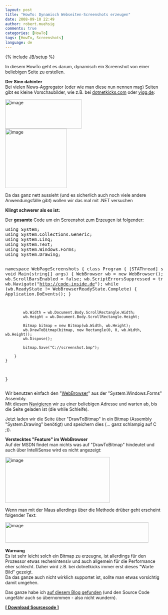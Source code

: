 ```yaml
---
layout: post
title: "HowTo: Dynamisch Webseiten-Screenshots erzeugen"
date: 2008-09-10 22:49
author: robert.muehsig
comments: true
categories: [HowTo]
tags: [HowTo, Screenshots]
language: de
---
```

{% include JB/setup %}
<p>In diesem HowTo geht es darum, dynamisch ein Screenshot von einer beliebigen Seite zu erstellen.</p> <p><strong>Der Sinn dahinter<br></strong>Bei vielen News-Aggregator (oder wie man diese nun nennen mag) Seiten gibt es kleine Vorschaubilder, wie z.B. bei <a href="http://dotnetkicks.com">dotnetkicks.com</a> oder <a href="http://yigg.de">yigg.de</a>:</p> <p><a href="{{BASE_PATH}}/assets/wp-images-de/image536.png"><img style="border-right: 0px; border-top: 0px; border-left: 0px; border-bottom: 0px" height="94" alt="image" src="{{BASE_PATH}}/assets/wp-images-de/image-thumb514.png" width="244" border="0"></a> <br><a href="{{BASE_PATH}}/assets/wp-images-de/image537.png"><img style="border-right: 0px; border-top: 0px; border-left: 0px; border-bottom: 0px" height="189" alt="image" src="{{BASE_PATH}}/assets/wp-images-de/image-thumb515.png" width="197" border="0"></a> </p> <p>Da das ganz nett aussieht (und es sicherlich auch noch viele andere Anwendungsfälle gibt) wollen wir das mal mit .NET versuchen</p><strong></strong> <p><strong>Klingt schwerer als es ist:</strong></p> <p>Der <strong>gesamte</strong> Code um ein Screenshot zum Erzeugen ist folgender:</p> <div class="wlWriterSmartContent" id="scid:812469c5-0cb0-4c63-8c15-c81123a09de7:76e48c26-b9f8-4b22-81c9-06593f59cd23" style="padding-right: 0px; display: inline; padding-left: 0px; float: none; padding-bottom: 0px; margin: 0px; padding-top: 0px"><pre name="code" class="c#">using System;
using System.Collections.Generic;
using System.Linq;
using System.Text;
using System.Windows.Forms;
using System.Drawing;

namespace WebPageScreenshots
{
    class Program
    {
        [STAThread]
        static void Main(string[] args)
        {
            WebBrowser wb = new WebBrowser();
            wb.ScrollBarsEnabled = false;
            wb.ScriptErrorsSuppressed = true;
            wb.Navigate("http://code-inside.de");
            while (wb.ReadyState != WebBrowserReadyState.Complete) { Application.DoEvents(); }

            wb.Width = wb.Document.Body.ScrollRectangle.Width;
            wb.Height = wb.Document.Body.ScrollRectangle.Height;

            Bitmap bitmap = new Bitmap(wb.Width, wb.Height);
            wb.DrawToBitmap(bitmap, new Rectangle(0, 0, wb.Width, wb.Height));
            wb.Dispose();

            bitmap.Save("C://screenshot.bmp");

        }
    }
}
</pre></div>
<p>Wir benutzen einfach den "<a href="http://msdn.microsoft.com/en-us/library/system.windows.forms.webbrowser.aspx">WebBrowser</a>" aus der "System.Windows.Forms" Assembly. <br>Mit diesem <a href="http://msdn.microsoft.com/en-us/library/system.windows.forms.webbrowser.navigate.aspx">Navigieren</a> wir zu einer beliebigen Adresse und warten ab, bis die Seite geladen ist (die while Schleife).</p>
<p>Jetzt laden wir die Seite über "DrawToBitmap" in ein Bitmap (Assembly "System.Drawing" benötigt) und speichern dies (... ganz schlampig auf C ;)).</p>
<p><strong>Verstecktes "Feature" im WebBrowser<br></strong>Auf der MSDN findet man nichts was auf "DrawToBitmap" hindeutet und auch über IntelliSense wird es nicht angezeigt:</p>
<p><a href="{{BASE_PATH}}/assets/wp-images-de/image538.png"><img style="border-right: 0px; border-top: 0px; border-left: 0px; border-bottom: 0px" height="146" alt="image" src="{{BASE_PATH}}/assets/wp-images-de/image-thumb516.png" width="334" border="0"></a> </p>
<p>Wenn man mit der Maus allerdings über die Methode drüber geht erscheint folgender Text:</p>
<p><a href="{{BASE_PATH}}/assets/wp-images-de/image539.png"><img style="border-right: 0px; border-top: 0px; border-left: 0px; border-bottom: 0px" height="65" alt="image" src="{{BASE_PATH}}/assets/wp-images-de/image-thumb517.png" width="458" border="0"></a>&nbsp;</p>
<p><strong>Warnung<br></strong>Es ist sehr leicht solch ein Bitmap zu erzeugne, ist allerdings für den Prozessor etwas rechenintensiv und auch allgemein für die Performance eher schlecht. Daher wird z.B. bei dotnetkicks immer erst dieses "Warte Bild" gezeigt. <br>Da das ganze auch nicht wirklich supportet ist, sollte man etwas vorsichtig damit umgehen.</p>
<p>Das ganze habe ich <a href="http://pietschsoft.com/post/2008/07/C-Generate-WebPage-Thumbmail-Screenshot-Image.aspx">auf diesem Blog gefunden</a> (und den Source Code ungefähr auch so übernommen - also nicht wundern).</p>
<p><strong><a href="{{BASE_PATH}}/assets/files/democode/webpagescreenshots/webpagescreenshots.zip">[ Download Sourcecode ]</a></strong></p>
